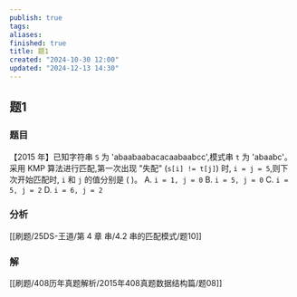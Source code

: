 ```yaml
---
publish: true
tags: 
aliases: 
finished: true
title: 题1
created: "2024-10-30 12:00"
updated: "2024-12-13 14:30"
---
```

## 题1
### 题目
【2015 年】已知字符串 `S` 为 'abaabaabacacaabaabcc',模式串 `t` 为 'abaabc'。采用 KMP 算法进行匹配,第一次出现 "失配" (`s[i] != t[j]`) 时, `i = j = 5`,则下次开始匹配时, `i` 和 `j` 的值分别是 ( )。
A. `i = 1, j = 0` 
B. `i = 5, j = 0` 
C. `i = 5, j = 2` 
D. `i = 6, j = 2`
### 分析
[[刷题/25DS-王道/第 4 章 串/4.2 串的匹配模式/题10]]
### 解
[[刷题/408历年真题解析/2015年408真题数据结构篇/题08]]